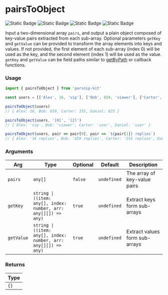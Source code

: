 # pairsToObject
![Static Badge](https://img.shields.io/badge/Statement%20Coverage-100.00%-brightgreen) ![Static Badge](https://img.shields.io/badge/Branch%20Coverage-100.00%-brightgreen) ![Static Badge](https://img.shields.io/badge/Function%20Coverage-100.00%-brightgreen) ![Static Badge](https://img.shields.io/badge/Line%20Coverage-100.00%-brightgreen)
      
Input a two-dimensional array `pairs`, and output a plain object composed of key-value pairs extracted from each sub-array. Optional parameters `getKey` and `getValue` can be provided to transform the array elements into keys and values. If not provided, the first element of each sub-array (index 0) will be used as the key, and the second element (index 1) will be used as the value. `getKey` and `getValue` can be field paths similar to [getByPath](../object/getByPath) or callback functions.

### Usage

```ts
import { pairsToObject } from 'parsnip-kit'

const users = [['Alex', 16, 'vip'], ['Bob', 659, 'viewer'], ['Carter', 155, 'user'], ['Daniel', 825, 'user']]

pairsToObject(users)
// { Alex: 16, Bob: 659, Carter: 155, Daniel: 825 }

pairsToObject(users, '[0]', '[2]')
// { Alex: 'vip', Bob: 'viewer', Carter: 'user', Daniel: 'user' }

pairsToObject(users, pair => pair[0], pair => `${pair[1]} replies`)
// { Alex: '16 replies', Bob: '659 replies', Carter: '155 replies', Daniel: '825 replies' }
```

      
### Arguments
      
| Arg | Type | Optional | Default | Description |
| --- | --- | --- | --- | --- |
| `pairs` | `any[]` | `false` | `undefined` | The array of key-value pairs |
| `getKey` | `string \| ((item: any[], index: number, arr: any[][]) => any)` | `true` | `undefined` | Extract keys form sub-arrays |
| `getValue` | `string \| ((item: any[], index: number, arr: any[][]) => any)` | `true` | `undefined` | Extract values form sub-arrays |
      
### Returns

| Type |
| ---  |
| `{}`  |